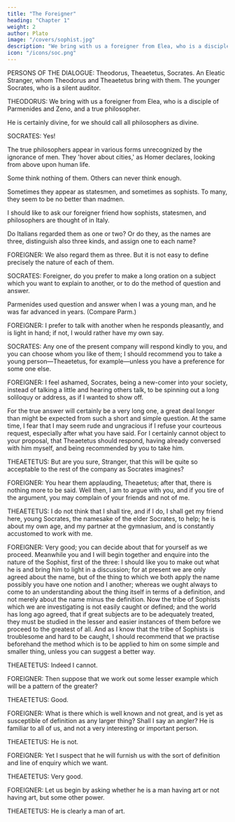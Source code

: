 ```yaml
---
title: "The Foreigner"
heading: "Chapter 1"
weight: 2
author: Plato
image: "/covers/sophist.jpg"
description: "We bring with us a foreigner from Elea, who is a disciple of Parmenides and Zeno, and a true philosopher"
icon: "/icons/soc.png"
---
```




<!-- Translated by Benjamin Jowett -->

PERSONS OF THE DIALOGUE: Theodorus, Theaetetus, Socrates. An Eleatic Stranger, whom Theodorus and Theaetetus bring with them. The younger Socrates, who is a silent auditor.

THEODORUS: We bring with us a foreigner from Elea, who is a disciple of Parmenides and Zeno, and a true philosopher.

<!-- SOCRATES: Is he not rather a god, Theodorus, who comes to us in the disguise of a stranger?

Homer says that all the gods, and especially the god of strangers, are companions of the meek and just, and visit the good and evil among men. And may not your companion be one of those higher powers, a cross-examining deity, who has come to spy out our weakness in argument, and to cross-examine us? -->

<!-- THEODORUS: Nay, Socrates, he is not one of the disputatious sort—he is too good for that. And, in my opinion, he is not a god at all; but  -->

He is certainly divine, for we should call all philosophers as divine.

SOCRATES: Yes! 

<!-- and I may add that they are almost as hard to be discerned as the gods. For  -->

The true philosophers appear in various forms unrecognized by the ignorance of men. They 'hover about cities,' as Homer declares, looking from above upon human life.

Some think nothing of them. Others can never think enough. 

Sometimes they appear as statesmen, and sometimes as sophists. To many, they seem to be no better than madmen. 

I should like to ask our foreigner friend how sophists, statesmen, and philosophers are thought of in Italy.

Do Italians regarded them as one or two? Or do they, as the names are three, distinguish also three kinds, and assign one to each name?


FOREIGNER: We also regard them as three. But it is not easy to define precisely the nature of each of them.

<!-- THEODORUS: You have happened to light, Socrates, almost on the very question which we were asking our friend before we came hither, and he excused himself to us, as he does now to you; although he admitted that the matter had been fully discussed, and that he remembered the answer. -->

SOCRATES: Foreigner, do you prefer to make a long oration on a subject which you want to explain to another, or to do the method of question and answer. 

Parmenides used question and answer when I was a young man, and he was far advanced in years. (Compare Parm.)

FOREIGNER: I prefer to talk with another when he responds pleasantly, and is light in hand; if not, I would rather have my own say.

SOCRATES: Any one of the present company will respond kindly to you, and you can choose whom you like of them; I should recommend you to take a young person—Theaetetus, for example—unless you have a preference for some one else.

FOREIGNER: I feel ashamed, Socrates, being a new-comer into your society, instead of talking a little and hearing others talk, to be spinning out a long soliloquy or address, as if I wanted to show off. 

For the true answer will certainly be a very long one, a great deal longer than might be expected from such a short and simple question. At the same time, I fear that I may seem rude and ungracious if I refuse your courteous request, especially after what you have said. For I certainly cannot object to your proposal, that Theaetetus should respond, having already conversed with him myself, and being recommended by you to take him.

THEAETETUS: But are you sure, Stranger, that this will be quite so acceptable to the rest of the company as Socrates imagines?

FOREIGNER: You hear them applauding, Theaetetus; after that, there is nothing more to be said. Well then, I am to argue with you, and if you tire of the argument, you may complain of your friends and not of me.

THEAETETUS: I do not think that I shall tire, and if I do, I shall get my friend here, young Socrates, the namesake of the elder Socrates, to help; he is about my own age, and my partner at the gymnasium, and is constantly accustomed to work with me.

FOREIGNER: Very good; you can decide about that for yourself as we proceed. Meanwhile you and I will begin together and enquire into the nature of the Sophist, first of the three: I should like you to make out what he is and bring him to light in a discussion; for at present we are only agreed about the name, but of the thing to which we both apply the name possibly you have one notion and I another; whereas we ought always to come to an understanding about the thing itself in terms of a definition, and not merely about the name minus the definition. Now the tribe of Sophists which we are investigating is not easily caught or defined; and the world has long ago agreed, that if great subjects are to be adequately treated, they must be studied in the lesser and easier instances of them before we proceed to the greatest of all. And as I know that the tribe of Sophists is troublesome and hard to be caught, I should recommend that we practise beforehand the method which is to be applied to him on some simple and smaller thing, unless you can suggest a better way.

THEAETETUS: Indeed I cannot.

FOREIGNER: Then suppose that we work out some lesser example which will be a pattern of the greater?

THEAETETUS: Good.

FOREIGNER: What is there which is well known and not great, and is yet as susceptible of definition as any larger thing? Shall I say an angler? He is familiar to all of us, and not a very interesting or important person.

THEAETETUS: He is not.

FOREIGNER: Yet I suspect that he will furnish us with the sort of definition and line of enquiry which we want.

THEAETETUS: Very good.

FOREIGNER: Let us begin by asking whether he is a man having art or not having art, but some other power.

THEAETETUS: He is clearly a man of art.


